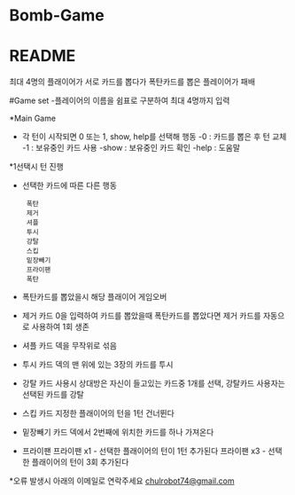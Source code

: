 # Bomb-Game

# README

최대 4명의 플래이어가 서로 카드를 뽑다가
폭탄카드를 뽑은 플레이어가 패배

#Game set
-플레이어의 이름을 쉼표로 구분하여 최대 4명까지 입력


*Main Game

 - 각 턴이 시작되면  0 또는 1, show, help를 선택해 행동
    -0 : 카드를 뽑은 후 턴 교체
    -1 : 보유중인 카드 사용
    -show : 보유중인 카드 확인
    -help : 도움말
   
*1선택시 턴 진행

 - 선택한 카드에 따른 다른 행동

        폭탄
        제거
        셔플
        투시
        강탈
        스킵
        밑장빼기
        프라이팬 
        폭탄

* 폭탄카드를 뽑았을시 해당 플래이어 게임오버
     
* 제거 카드
  0을 입력하여 카드를 뽑았을때 폭탄카드를 뽑았다면 제거 카드를 자동으로 사용하여 1회 생존


* 셔플 카드
  덱을 무작위로 섞음

* 투시 카드
  덱의 맨 위에 있는 3장의 카드를 투시

* 강탈 카드
  사용시 상대방은 자신이 들고있는 카드중 1개를 선택, 강탈카드 사용자는 선택된 카드를 강탈

* 스킵 카드
  지정한 플래이어의 턴을 1턴 건너뛴다

* 밑장빼기 카드
  덱에서 2번째에 위치한 카드를 하나 가져온다

* 프라이팬
  프라이팬 x1 - 선택한 플래이어의 턴이 1턴 추가된다
  프라이팬 x3 - 선택한 플래이어의 턴이 3회 추가된다



     
*오류 발생시 아래의 이메일로 연락주세요
chulrobot74@gmail.com
